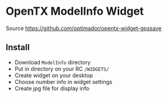 # OpenTX ModelInfo Widget

Source https://github.com/optimador/opentx-widget-gpssave

## Install

- Download ```ModelInfo``` directory
- Put in directory on your RC ```/WIDGETS/```
- Create widget on your desktop
- Choose number info in widget settings
- Create jpg file for display info

